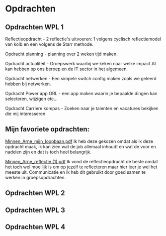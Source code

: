 # Opdrachten

## Opdrachten WPL 1


Reflectieopdracht - 2 reflectie's uitvoeren: 1 volgens cyclisch reflectiemodel van kolb en een volgens de Starr methode.

Opdracht planning - planning over 2 weken tijd maken. 

Opdracht actualiteit - Groepswerk waarbij we keken naar welke impact AI kan hebben op ons beroep en de IT sector in het algemeen.

Opdracht netwerken - Een simpele switch config maken zoals we geleerd hebben bij netwerken.

Opdracht Power app ORL - een app maken waarin je bepaalde dingen kan selecteren, wijzigen etc...

Opdracht Carriere kompas - Zoeken naar je talenten en vacatures bekijken die mij interesseren.


## Mijn favoriete opdrachten:


[Minnen_Arne_mijn_loopbaan.pdf](https://github.com/PXL-Digital-SNE-Werkplekleren/portfolio-ArneMinnenPXL/files/13259331/Minnen_Arne_mijn_loopbaan.pdf)
Ik heb deze gekozen omdat als ik deze opdracht maak, ik kan zien wat de job allemaal inhoudt en wat de voor en nadelen zijn en dat is toch heel belangrijk.

[Minnen_Arne_reflectie (1).pdf](https://github.com/PXL-Digital-SNE-Werkplekleren/portfolio-ArneMinnenPXL/files/13259332/Minnen_Arne_reflectie.1.pdf)
Ik vond de reflectieopdracht de beste omdat het toch wel moeilijk is om op jezelf te reflecteren maar hier leer je wel het meeste uit.
Communicatie en ik heb dit gebruikt door goed samen te werken in groepsopdrachten.


## Opdrachten WPL 2

## Opdrachten WPL 3


## Opdrachten WPL 4
